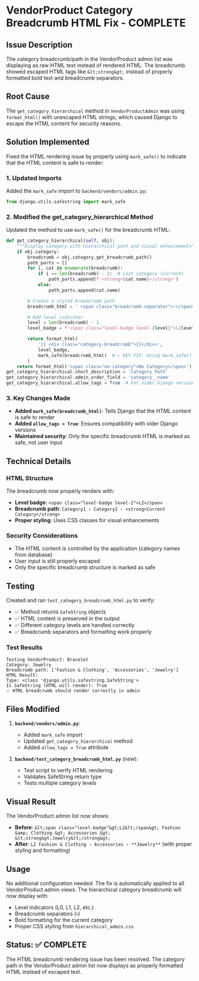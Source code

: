 # VendorProduct Category Breadcrumb HTML Fix - COMPLETE

## Issue Description

The category breadcrumb/path in the VendorProduct admin list was displaying as raw HTML text instead of rendered HTML. The breadcrumb showed escaped HTML tags like `&lt;strong&gt;` instead of properly formatted bold text and breadcrumb separators.

## Root Cause

The `get_category_hierarchical` method in `VendorProductAdmin` was using `format_html()` with unescaped HTML strings, which caused Django to escape the HTML content for security reasons.

## Solution Implemented

Fixed the HTML rendering issue by properly using `mark_safe()` to indicate that the HTML content is safe to render:

### 1. Updated Imports

Added the `mark_safe` import to `backend/vendors/admin.py`:

```python
from django.utils.safestring import mark_safe
```

### 2. Modified the get_category_hierarchical Method

Updated the method to use `mark_safe()` for the breadcrumb HTML:

```python
def get_category_hierarchical(self, obj):
    """Display category with hierarchical path and visual enhancements"""
    if obj.category:
        breadcrumb = obj.category.get_breadcrumb_path()
        path_parts = []
        for i, cat in enumerate(breadcrumb):
            if i == len(breadcrumb) - 1:  # Last category (current)
                path_parts.append(f'<strong>{cat.name}</strong>')
            else:
                path_parts.append(cat.name)

        # Create a styled breadcrumb path
        breadcrumb_html = ' <span class="breadcrumb-separator">›</span> '.join(path_parts)

        # Add level indicator
        level = len(breadcrumb) - 1
        level_badge = f'<span class="level-badge level-{level}">L{level}</span>'

        return format_html(
            '{} <div class="category-breadcrumb">{}</div>',
            level_badge,
            mark_safe(breadcrumb_html)  # ← KEY FIX: Using mark_safe()
        )
    return format_html('<span class="no-category">No Category</span>')
get_category_hierarchical.short_description = 'Category Path'
get_category_hierarchical.admin_order_field = 'category__name'
get_category_hierarchical.allow_tags = True  # For older Django versions
```

### 3. Key Changes Made

- **Added `mark_safe(breadcrumb_html)`**: Tells Django that the HTML content is safe to render
- **Added `allow_tags = True`**: Ensures compatibility with older Django versions
- **Maintained security**: Only the specific breadcrumb HTML is marked as safe, not user input

## Technical Details

### HTML Structure

The breadcrumb now properly renders with:

- **Level badge**: `<span class="level-badge level-2">L2</span>`
- **Breadcrumb path**: `Category1 › Category2 › <strong>Current Category</strong>`
- **Proper styling**: Uses CSS classes for visual enhancements

### Security Considerations

- The HTML content is controlled by the application (category names from database)
- User input is still properly escaped
- Only the specific breadcrumb structure is marked as safe

## Testing

Created and ran `test_category_breadcrumb_html.py` to verify:

- ✅ Method returns `SafeString` objects
- ✅ HTML content is preserved in the output
- ✅ Different category levels are handled correctly
- ✅ Breadcrumb separators and formatting work properly

### Test Results

```
Testing VendorProduct: Bracelet
Category: Jewelry
Breadcrumb path: ['Fashion & Clothing', 'Accessories', 'Jewelry']
HTML Result:
Type: <class 'django.utils.safestring.SafeString'>
Is SafeString (HTML will render): True
✅ HTML breadcrumb should render correctly in admin
```

## Files Modified

1. **`backend/vendors/admin.py`**:

   - Added `mark_safe` import
   - Updated `get_category_hierarchical` method
   - Added `allow_tags = True` attribute

2. **`backend/test_category_breadcrumb_html.py`** (new):
   - Test script to verify HTML rendering
   - Validates SafeString return type
   - Tests multiple category levels

## Visual Result

The VendorProduct admin list now shows:

- **Before**: `&lt;span class="level-badge"&gt;L2&lt;/span&gt; Fashion &amp; Clothing &gt; Accessories &gt; &lt;strong&gt;Jewelry&lt;/strong&gt;`
- **After**: `L2 Fashion & Clothing › Accessories › **Jewelry**` (with proper styling and formatting)

## Usage

No additional configuration needed. The fix is automatically applied to all VendorProduct admin views. The hierarchical category breadcrumb will now display with:

- Level indicators (L0, L1, L2, etc.)
- Breadcrumb separators (›)
- Bold formatting for the current category
- Proper CSS styling from `hierarchical_admin.css`

## Status: ✅ COMPLETE

The HTML breadcrumb rendering issue has been resolved. The category path in the VendorProduct admin list now displays as properly formatted HTML instead of escaped text.
